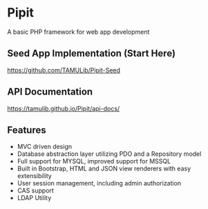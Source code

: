 # Pipit
A basic PHP framework for web app development

## Seed App Implementation (Start Here)
https://github.com/TAMULib/Pipit-Seed

## API Documentation
https://tamulib.github.io/Pipit/api-docs/

## Features
* MVC driven design
* Database abstraction layer utilizing PDO and a Repository model
* Full support for MYSQL, improved support for MSSQL
* Built in Bootstrap, HTML and JSON view renderers with easy extensibility
* User session management, including admin authorization
* CAS support
* LDAP Utility
